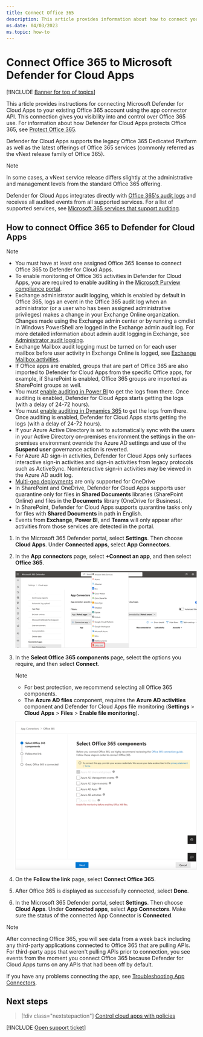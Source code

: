 ```yaml
---
title: Connect Office 365
description: This article provides information about how to connect your Office 365 to Defender for Cloud Apps using the API connector for visibility and control over use.
ms.date: 04/03/2023
ms.topic: how-to
---
```

# Connect Office 365 to Microsoft Defender for Cloud Apps

[!INCLUDE [Banner for top of topics](includes/banner.md)]

This article provides instructions for connecting Microsoft Defender for Cloud Apps to your existing Office 365 account using the app connector API. This connection gives you visibility into and control over Office 365 use. For information about how Defender for Cloud Apps protects Office 365, see [Protect Office 365](protect-office-365.md).
  
Defender for Cloud Apps supports the legacy Office 365 Dedicated Platform as well as the latest offerings of Office 365 services (commonly referred as the vNext release family of Office 365).  

> [!NOTE]
> In some cases, a vNext service release differs slightly at the administrative and management levels from the standard Office 365 offering.

Defender for Cloud Apps integrates directly with [Office 365's audit logs](/microsoft-365/compliance/detailed-properties-in-the-office-365-audit-log?view=o365-worldwide&preserve-view=true) and receives all audited events from all supported services. For a list of supported services, see [Microsoft 365 services that support auditing](/microsoft-365/compliance/search-the-audit-log-in-security-and-compliance#microsoft-365-services-that-support-auditing).

## How to connect Office 365 to Defender for Cloud Apps

> [!NOTE]
>
>- You must have at least one assigned Office 365 license to connect Office 365 to Defender for Cloud Apps.
>- To enable monitoring of Office 365 activities in Defender for Cloud Apps, you are required to enable auditing in the [Microsoft Purview compliance portal](/microsoft-365/compliance/turn-audit-log-search-on-or-off).
>- Exchange administrator audit logging, which is enabled by default in Office 365, logs an event in the Office 365 audit log when an administrator (or a user who has been assigned administrative privileges) makes a change in your Exchange Online organization. Changes made using the Exchange admin center or by running a cmdlet in Windows PowerShell are logged in the Exchange admin audit log. For more detailed information about admin audit logging in Exchange, see [Administrator audit logging](/exchange/security-and-compliance/exchange-auditing-reports/view-administrator-audit-log).
>- Exchange Mailbox audit logging must be turned on for each user mailbox before user activity in Exchange Online is logged, see [Exchange Mailbox activities](https://support.office.com/article/Search-the-audit-log-in-the-Office-365-Security-Compliance-Center-0d4d0f35-390b-4518-800e-0c7ec95e946c).
>- If Office apps are enabled, groups that are part of Office 365 are also imported to Defender for Cloud Apps from the specific Office apps, for example, if SharePoint is enabled, Office 365 groups are imported as SharePoint groups as well.
>- You must [enable auditing in Power BI](/power-bi/admin/service-admin-auditing) to get the logs from there. Once auditing is enabled, Defender for Cloud Apps starts getting the logs (with a delay of 24-72 hours).
>- You must [enable auditing in Dynamics 365](/power-platform/admin/enable-use-comprehensive-auditing#enable-auditing) to get the logs from there. Once auditing is enabled, Defender for Cloud Apps starts getting the logs (with a delay of 24-72 hours).
>- If your Azure Active Directory is set to automatically sync with the users in your Active Directory on-premises environment the settings in the on-premises environment override the Azure AD settings and use of the **Suspend user** governance action is reverted.
>- For Azure AD sign-in activities, Defender for Cloud Apps only surfaces interactive sign-in activities and sign-in activities from legacy protocols such as ActiveSync. Noninteractive sign-in activities may be viewed in the Azure AD audit log.
>- [Multi-geo deployments](/microsoft-365/enterprise/microsoft-365-multi-geo) are only supported for OneDrive
>- In SharePoint and OneDrive, Defender for Cloud Apps supports user quarantine only for files in **Shared Documents** libraries (SharePoint Online) and files in the **Documents** library (OneDrive for Business).
>- In SharePoint, Defender for Cloud Apps supports quarantine tasks only for files with **Shared Documents** in path in English.
> - Events from **Exchange**, **Power BI**, and **Teams** will only appear after activities from those services are detected in the portal.

1. In the Microsoft 365 Defender portal, select **Settings**. Then choose **Cloud Apps**. Under **Connected apps**, select **App Connectors**.
1. In the **App connectors** page, select **+Connect an app**, and then select **Office 365**.

    ![Connect O365 menu option.](media/connect-o365.png)

1. In the **Select Office 365 components** page, select the options you require, and then select **Connect**.

    > [!NOTE]
    >
    > - For best protection, we recommend selecting all Office 365 components.
    > - The **Azure AD files** component, requires the **Azure AD activities** component and Defender for Cloud Apps file monitoring (**Settings** > **Cloud Apps** > **Files** > **Enable file monitoring**).

    ![connect O365 components.](media/connect-o365-components.png)

1. On the **Follow the link** page, select **Connect Office 365**.

1. After Office 365 is displayed as successfully connected, select **Done**.
1. In the Microsoft 365 Defender portal, select **Settings**. Then choose **Cloud Apps**. Under **Connected apps**, select **App Connectors**. Make sure the status of the connected App Connector is **Connected**.

> [!NOTE]
> After connecting Office 365, you will see data from a week back including any third-party applications connected to Office 365 that are pulling APIs. For third-party apps that weren't pulling APIs prior to connection, you see events from the moment you connect Office 365 because Defender for Cloud Apps turns on any APIs that had been off by default.

If you have any problems connecting the app, see [Troubleshooting App Connectors](troubleshooting-api-connectors-using-error-messages.md).

## Next steps

> [!div class="nextstepaction"]
> [Control cloud apps with policies](control-cloud-apps-with-policies.md)

[!INCLUDE [Open support ticket](includes/support.md)]
